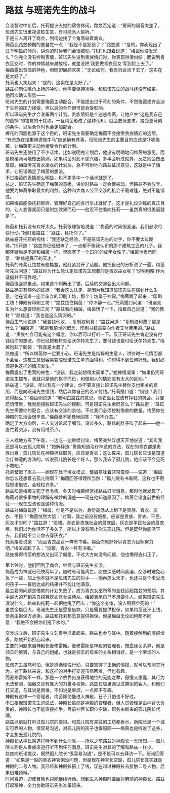# 路兹 与班诺先生的战斗
会谈暂时中止后，托莉提议去她的宿舍休闲，路兹否定道：“房间的隔音太差了。班诺先生很重视这桩生意，有可能派人偷听。”  
于是三人离开了商会，到街边找了个角落站着商议。  
梅茵比路兹预期的要自觉一点：“我是不是犯错了？”路兹道：“是的，你表现出了过于明显的倾向，讲价的时候我们会很被动。”托莉也跟着说道：“梅茵你没发现么？你完全没有控制表情，班诺先生说到贵族情妇时，你表现得很纠结；而说到青衣巫女时，你的神情越来越放松，就差没把‘我要做青衣巫女’写到脸上去了。”  
梅茵露出苦恼的神色，但随即展颜欢笑：“无论如何，我有机会活下去了。这实在是太好了。”  
托莉也大笑起来：“是的，这实在是太好了。”  
路兹抑制住嘴角上扬的冲动。他需要保持冷静，和班诺先生的战斗还没有结束。  
他再次确认形势——  
班诺先生的计划需要梅茵主动配合，不能提出过于苛刻的条件，不然梅茵或许会迫于生存的压力接受，但以后的合作很可能会受影响。  
所以班诺先生才会准备两个计划。贵族情妇是个迷惑梅茵，让她产生“这是我自己的选择”的错觉的干扰项。一旦梅茵形成了这种认知，就会放低要求，接受更苛刻的条件，以后合作时也会更加配合。  
捧花的问题也源于这个目的，班诺先生需要确定梅茵不会接受贵族情妇的选项。  
“有贵族在搜集神遗做牛马”应该确有其事，但班诺先生的主要目的应该是吓唬梅茵，让梅茵更主动地接受合作的计划。  
班诺先生还使用了不少话术。比如说明完计划后，他没有明确地问梅茵的意见，而是模棱两可地做出猜测，如果梅茵对此不感兴趣，多半会听过就算，反之则会做出反应。梅茵听完青衣巫女的计划后，急不可耐地向路兹征求意见，这就是中了话术，让班诺确定了梅茵的想法。  
不过梅茵的表情那么明显，也不差多中一个话术就是了。  
总之，班诺先生确定了梅茵的意愿，讲价时路兹一定会很被动。但路兹不会放弃，他要为梅茵争取最大的利益。这种和大商人公平交涉的机会千载难逢，绝对不能错过。  
如果梅茵能像托莉那样，管理好自己的言行举止就好了。这才是礼仪训练的真正目的，让人变得美丽只是附加效果而已——他忍不住看向托莉——虽然真的很美丽就是了。  


梅茵和托莉没有欢呼太久。托莉很理智地说道：“梅茵的时间很紧迫，我们必须尽快行动。”她盯着路兹：“路兹，拜托你了。”  
路兹避开托莉的视线：“我还缺乏经验，不是班诺先生的对手，你不要太过期待。”托莉道：“路兹你已经很棒了，一点都不像我认识的那个建筑工匠的儿子。我都怀疑你是不是和梅茵一样，里面塞了一个22岁的成年女性了。”梅茵也表示同意：“路兹是真正的天才。”  
托莉的夸奖让路兹有些尴尬，他赶紧岔开了话题。他把自己的分析说了一遍。梅茵听完后问道：“路兹你为什么能认定班诺先生想要的是青衣巫女呢？‘说明粗略’作为证据并不可靠吧。”  
梅茵很会抓重点。如果这个判断出了错，后续的交涉会出大问题。  
路兹确实有额外的证据：“我会这么认定，是因为我知道班诺先生在谋划什么生意。他在调查一座半废弃的印刷工坊，那个工坊属于神殿。”梅茵跳了起来：“印刷工坊！神殿有印刷工坊！”路兹拉住梅茵：“你冷静一点。”托莉插口问道：“班诺先生为什么想要印刷工坊？”路兹看向梅茵。梅茵愣了一下，指着自己说道：“我的教材？”路兹道：“我也是这么猜测的。”  
梅茵生气地说道：“我要找他收……复制权利费！”路兹问道：“复制权利费？那是什么？”梅茵道：“那是我前世的概念，印刷书籍需要向作者支付费用的。”路兹道：“贵族社会可能有这个概念，你以后可以打听一下。反正班诺先生肯定没有付钱给你的想法。你已经把教材交给沃尔特先生了，要付钱也是付给沃尔特先生。”梅茵抱起了脑袋：“我真是太蠢了。”  
路兹道：“所以梅茵你一定要小心。班诺先生是纯粹的生意人，讲价时一点情面都不会留。这桩生意很容易变成班诺先生单方面得利，你却得不到任何好处。我们必须避免这样的情况发生。”  
梅茵露出了思索的神色：“没错，我之前想得太简单了。”她神情凝重：“如果仍凭班诺先生摆布，我就只是他的棋子而已，和做别人的情妇没有太大的区别。”  
路兹道：“没错，所以我有一个建议。你不要直接让班诺先生替你支付相关的费用，而是向班诺先生借钱，然后以你自己的名义付钱。”托莉插口道：“借钱？我们还得起么？”梅茵则说道：“我明白路兹的意思。青衣巫女应该有挣钱的机会。只要还清借款，我就能摆脱班诺先生的控制。可是班诺先生会同意么？”路兹道：“班诺先生需要你的配合，应该有交涉的余地。不过我们必须控制借款的数量，梅茵你在神殿的生活会很辛苦。”梅茵毫不犹豫地回答：“我不介意。”  
确定了大方向后，三人又讨论起了细节。没过多久，路兹的肚子叫了起来——他一直忙着交涉，没有用过茶点。  


三人找地方买了午饭，一边吃一边继续讨论。梅茵突然异想天开地说道：“其实我还是可以去孤儿院啊！”她解释道:”贵族知道治疗神遗的方法，现在的青衣都是贵族出身；孤儿院长在神殿担任职务，应该是青衣；这么算来，孤儿院长应该是知道治疗神遗的方法的。听说孤儿院长是个好人，那么我去了孤儿院，他应该不会见死不救吧。”  
托莉皱起了眉头——她现在处于淑女模式，皱眉意味着非常震惊——说道：“梅茵你怎么还想着去孤儿院啊？”梅茵回答得理所当然：“孤儿院有书看啊。这样也不用找班诺借钱，会轻松许多。”  
路兹知道梅茵又犯了老毛病。冬天时梅茵经常找路兹打听消息，那时他就发现了，梅茵对很多事物的理解有微妙的偏差——现在他知道原因了，梅茵会错套前世的经验——现在应该也是这种情况。  
路兹对梅茵说道：“梅茵，你是不是以为，身份高低从上到下是贵族、青衣、灰衣、平民？”梅茵恍然大悟：“对啊，我之前没有细想。应该是贵族、青衣、平民、灰衣才对吧？”路兹道：“没错。青衣是贵族社会的最底层，灰衣是平民社会的最底层。我们以为你活不了多久了，所以才没有阻止你去孤儿院。但是既然你能活下去，我们就不会让你去穿灰衣。”  
托莉接着说道：“而且青衣巫女一样有书看。梅茵你就好好以青衣为目标努力吧。”梅茵点起了头：“没错。青衣一样有书看。”  
路兹觉得梅茵的想法又出现了偏差。不过大方向没有问题，他也懒得去纠正了。  


第七钟时，他们回到了商会，继续与班诺先生交涉。  
梅茵成为神遗已经快两年了，随时有可能离世。路兹深感时间紧迫，交涉时难免心急了一些，加上他本就不是班诺先生的对手——他再怎么天才，也还只是个未受洗的孩子——最后达成的结果并不能让他满意。  
最主要的问题是借款的计划失败了。成为青衣女巫所需的金钱远超路兹的预期。其中最大的开销来自招募灰衣修女做侍从。梅茵表示自己不想要仆人。结果班诺先生没说什么，路兹和托莉一起把她吼了回去：“你这个身体，没人照顾会死的！”  
虽然金额巨大，班诺先生还是愿意借款，只是需要提供担保，如果梅茵还不上钱，债务由担保方承担。路兹和托莉都愿意提供担保。但是梅茵无论如何都不同意：“我绝不会把你们拖下水的。”  


交涉成立后，班诺先生立刻着手准备起来。路兹也参与其中。随着接触到的情报增多，路兹开始担心起来。  
主要的问题来自神殿长麦修雷斯。麦修雷斯是神殿的管理者，按血缘关系算，他是领王的舅舅，与自己的姐姐，也就是领王的母亲的关系相当好，是一个麻烦的人物。  
班诺先生虽然可怕，但是遵循理性行动，只要掌握了正确的情报，就可以预测其行为。对于路兹来说，和这样的对手打交道虽然困难，但也有趣。  
而麦修雷斯不一样，那是一个依靠出身获得地位的无能之辈，傲慢又愚蠢，其行为无法预测，偏偏又具有庞大的力量与权势。路兹在店里遇见过类似的客人，和他们打交道，与其说是困难，不如说是麻烦，一点都不有趣。  
神殿有这样一个管理者，梅茵即使能进入神殿，日子只怕也不好过。  
不过根据班诺先生的说法，神殿长虽然是神殿的管理者，但人员管理是由神官长负责的，神殿长也不能直接插手。目前神官长职位空缺，职务由新来的孤儿院长代理。  
路兹以前就打听过孤儿院的情报。和孤儿院有来往的工坊都表示，新院长是一个诚实可靠的人物，很容易沟通，对孤儿院的孩子也很照顾——梅茵也是听说了这些，才会想去孤儿院的。  
神殿长从平民渠道打听不到什么消息——所以之前路兹对神殿长一无所知——孤儿院长则是从贵族渠道打听不到任何消息。班诺先生对其的了解和路兹一样少。  
路兹向班诺提议，既然孤儿院长“很容易沟通”，是不是可以去拜访一下。班诺回答道：“如果是一般的青衣神官倒没问题，但是现在神官长空缺，孤儿院长其实就是神殿的二号人物。我已经和神殿长搭上了线，现在越过神殿长去接触二号人物，后果很难预料。”  
时间紧迫，即使冒险也只能继续行动。想到进入神殿时要面对麻烦的神殿长。路兹打起精神，全力协助班诺先生准备起来。  


